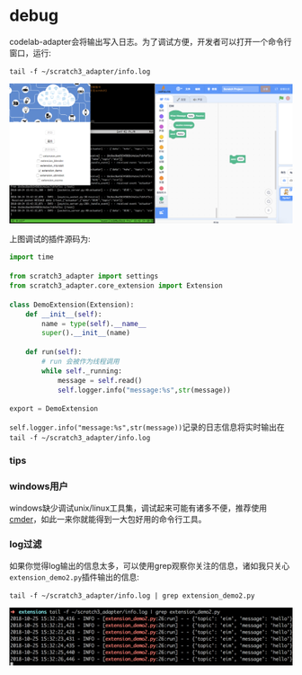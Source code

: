 # debug
codelab-adapter会将输出写入日志。为了调试方便，开发者可以打开一个命令行窗口，运行:

`tail -f ~/scratch3_adapter/info.log`

<img  src="../../img/debug_adapter.png"/>

上图调试的插件源码为:


```python
import time

from scratch3_adapter import settings
from scratch3_adapter.core_extension import Extension

class DemoExtension(Extension):
    def __init__(self):
        name = type(self).__name__
        super().__init__(name)

    def run(self):
        # run 会被作为线程调用
        while self._running:
            message = self.read()
            self.logger.info("message:%s",str(message))

export = DemoExtension
```

`self.logger.info("message:%s",str(message))`记录的日志信息将实时输出在`tail -f ~/scratch3_adapter/info.log`


### tips

### windows用户
windows缺少调试unix/linux工具集，调试起来可能有诸多不便，推荐使用[cmder](https://github.com/cmderdev/cmder)，如此一来你就能得到一大包好用的命令行工具。

### log过滤
如果你觉得log输出的信息太多，可以使用grep观察你关注的信息，诸如我只关心`extension_demo2.py`插件输出的信息:

`tail -f ~/scratch3_adapter/info.log | grep extension_demo2.py`


<img  src="../../img/debug_grep.png"/>
